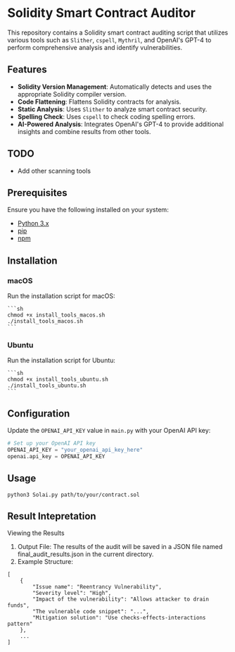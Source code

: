 # Solidity Smart Contract Auditor

This repository contains a Solidity smart contract auditing script that utilizes various tools such as `Slither`, `cspell`, `Mythril`, and OpenAI's GPT-4 to perform comprehensive analysis and identify vulnerabilities.

## Features

- **Solidity Version Management**: Automatically detects and uses the appropriate Solidity compiler version.
- **Code Flattening**: Flattens Solidity contracts for analysis.
- **Static Analysis**: Uses `Slither`  to analyze smart contract security.
- **Spelling Check**: Uses `cspell` to check coding spelling errors.
- **AI-Powered Analysis**: Integrates OpenAI's GPT-4 to provide additional insights and combine results from other tools.

## TODO

- Add other scanning tools

## Prerequisites

Ensure you have the following installed on your system:

- [Python 3.x](https://www.python.org/downloads/)
- [pip](https://pip.pypa.io/en/stable/installation/)
- [npm](https://www.npmjs.com/get-npm)

## Installation

### macOS

Run the installation script for macOS:

    ```sh
    chmod +x install_tools_macos.sh
    ./install_tools_macos.sh
    ```

### Ubuntu

Run the installation script for Ubuntu:

    ```sh
    chmod +x install_tools_ubuntu.sh
    ./install_tools_ubuntu.sh
    ```

## Configuration

Update the `OPENAI_API_KEY` value in `main.py` with your OpenAI API key:

```python
# Set up your OpenAI API key
OPENAI_API_KEY = "your_openai_api_key_here"
openai.api_key = OPENAI_API_KEY
```

## Usage

```
python3 Solai.py path/to/your/contract.sol
```

## Result Intepretation

Viewing the Results

1. Output File: The results of the audit will be saved in a JSON file named final_audit_results.json in the current directory.
2. Example Structure:

```
[
    {
        "Issue name": "Reentrancy Vulnerability",
        "Severity level": "High",
        "Impact of the vulnerability": "Allows attacker to drain funds",
        "The vulnerable code snippet": "...",
        "Mitigation solution": "Use checks-effects-interactions pattern"
    },
    ...
]

```
